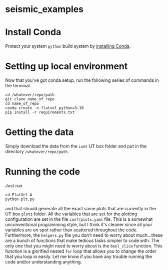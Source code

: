 # seismic_examples

# Install Conda
Protect your system `python` build system by [installing Conda](https://conda.io/projects/conda/en/latest/user-guide/install/index.html).  


# Setting up local environment
Now that you've got conda setup, run the following series of commands in the terminal.
```
cd /whatever/repo/path
git clone name_of_repo
cd name_of_repo
conda create -n flatvel python=3.10
pip install -r requirements.txt
```

# Getting the data
Simply download the data from the `iomt` UT box folder and put in the directory `/whatever/repo/path`.

# Running the code
Just run
```
cd FlatVel_A
python plt.py
```
and that should generate all the exact same plots that are currently in the UT box `plots` folder.
All the variables that are set for the plotting configuration are set in the file `conf/plots.yaml` file.
This is a somewhat unconventional programming style, but I think it's cleaner since all your variables are on spot rather than scattered throughout the code.
Furthermore, the `helpers.py` file you don't need to worry about much...these are a bunch of functions that make tedious tasks simpler to code with.
The only one that you might need to worry about is the `bool_slice` function. 
This function is a glorified nested `for` loop that allows you to change the order that you loop in easily. 
Let me know if you have any trouble running the code and/or understanding anything.
